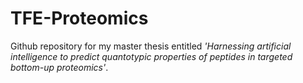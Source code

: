 # TFE-Proteomics

Github repository for my master thesis entitled *'Harnessing artificial intelligence to predict quantotypic properties of peptides in targeted bottom-up proteomics'*.

